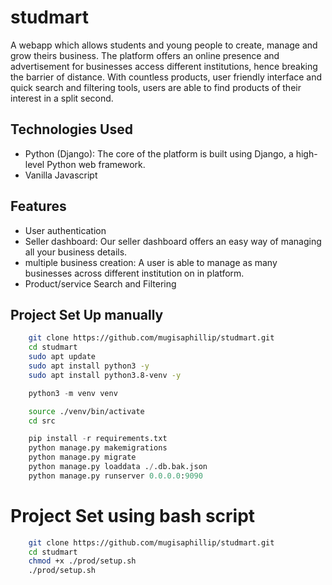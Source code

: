 # studmart
A webapp which allows students and young people to create, manage and grow theirs business. The platform offers an online presence and advertisement for businesses access different institutions, hence breaking the barrier of distance. With countless products, user friendly interface and quick search and filtering tools, users are able to find products of their interest in a split second.

## Technologies Used
- Python (Django): The core of the platform is built using Django, a high-level Python web framework.
- Vanilla Javascript


## Features
- User authentication
- Seller dashboard: Our seller dashboard offers an easy way of managing all your business details.
- multiple business creation: A user is able to manage as many businesses across different institution on in platform.
- Product/service Search and Filtering

## Project Set Up manually
```bash
    git clone https://github.com/mugisaphillip/studmart.git
    cd studmart
    sudo apt update
    sudo apt install python3 -y
    sudo apt install python3.8-venv -y
```

```python
    python3 -m venv venv
```

```bash
    source ./venv/bin/activate
    cd src
```

```python
    pip install -r requirements.txt
    python manage.py makemigrations
    python manage.py migrate
    python manage.py loaddata ./.db.bak.json
    python manage.py runserver 0.0.0.0:9090
```

# Project Set using bash script
```bash
    git clone https://github.com/mugisaphillip/studmart.git
    cd studmart
    chmod +x ./prod/setup.sh
    ./prod/setup.sh
```